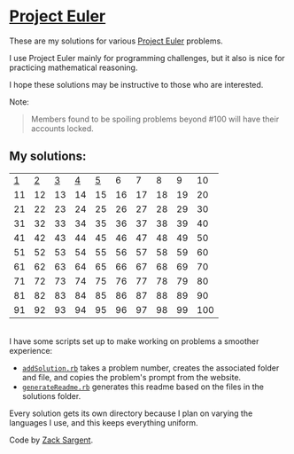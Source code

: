 # [Project Euler](https://projecteuler.net)

These are my solutions for various [Project Euler](https://projecteuler.net) problems.

I use Project Euler mainly for programming challenges, but it also is nice for practicing mathematical reasoning.

I hope these solutions may be instructive to those who are interested.

Note:

> Members found to be spoiling problems beyond #100 will have their accounts locked.

## My solutions:
<!--- 
  This table is automatically generated and is best viewed with line wrap off.
  I did consider reference style links, and they didn't seem much better. 
  Just try and view the formatted table, if you can.
-->
|                              |                              |                              |                              |                              |    |    |    |    |     |
| ---------------------------- | ---------------------------- | ---------------------------- | ---------------------------- | ---------------------------- | -- | -- | -- | -- | --- |
| [1](solutions/001/solve1.rb) | [2](solutions/002/solve2.rb) | [3](solutions/003/solve3.rb) | [4](solutions/004/solve4.rb) | [5](solutions/005/solve5.rb) | 6  | 7  | 8  | 9  | 10  |
| 11                           | 12                           | 13                           | 14                           | 15                           | 16 | 17 | 18 | 19 | 20  |
| 21                           | 22                           | 23                           | 24                           | 25                           | 26 | 27 | 28 | 29 | 30  |
| 31                           | 32                           | 33                           | 34                           | 35                           | 36 | 37 | 38 | 39 | 40  |
| 41                           | 42                           | 43                           | 44                           | 45                           | 46 | 47 | 48 | 49 | 50  |
| 51                           | 52                           | 53                           | 54                           | 55                           | 56 | 57 | 58 | 59 | 60  |
| 61                           | 62                           | 63                           | 64                           | 65                           | 66 | 67 | 68 | 69 | 70  |
| 71                           | 72                           | 73                           | 74                           | 75                           | 76 | 77 | 78 | 79 | 80  |
| 81                           | 82                           | 83                           | 84                           | 85                           | 86 | 87 | 88 | 89 | 90  |
| 91                           | 92                           | 93                           | 94                           | 95                           | 96 | 97 | 98 | 99 | 100 |

<br>
I have some scripts set up to make working on problems a smoother experience:

 - [`addSolution.rb`](addSolution.rb) takes a problem number, creates the associated folder and file, and copies the problem's prompt from the website.
 - [`generateReadme.rb`](generateReadme.rb) generates this readme based on the files in the solutions folder.

Every solution gets its own directory because I plan on varying the languages I use, and this keeps everything uniform.

Code by [Zack Sargent](https://github.com/zsarge).
